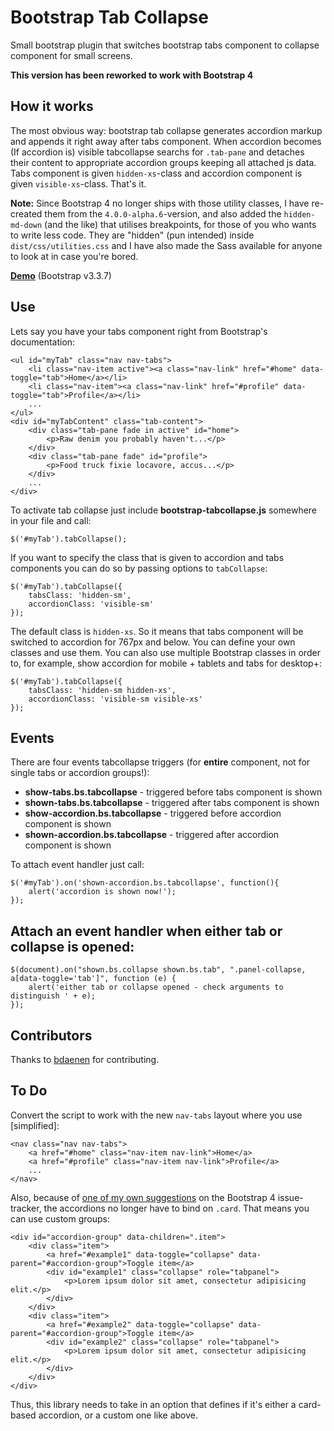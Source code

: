 Bootstrap Tab Collapse
======================

Small bootstrap plugin that switches bootstrap tabs component to collapse component for small screens.

**This version has been reworked to work with Bootstrap 4**


How it works
------------

The most obvious way: bootstrap tab collapse generates accordion markup and appends it right away after tabs component.
When accordion becomes (If accordion is) visible tabcollapse searchs for `.tab-pane` and detaches their content to appropriate
accordion groups keeping all attached js data.
Tabs component is given `hidden-xs`-class and accordion component is given `visible-xs`-class. That's it.

**Note:**
Since Bootstrap 4 no longer ships with those utility classes, I have re-created them from the `4.0.0-alpha.6`-version, and also added the `hidden-md-down` (and the like) that utilises breakpoints, for those of you who wants to write less code. They are "hidden" (pun intended) inside `dist/css/utilities.css` and I have also made the Sass available for anyone to look at in case you're bored.

**[Demo](http://tabcollapse.okendoken.com/example/example.html)** (Bootstrap v3.3.7)

Use
------------

Lets say you have your tabs component right from Bootstrap's documentation:

    <ul id="myTab" class="nav nav-tabs">
        <li class="nav-item active"><a class="nav-link" href="#home" data-toggle="tab">Home</a></li>
        <li class="nav-item"><a class="nav-link" href="#profile" data-toggle="tab">Profile</a></li>
        ...
    </ul>
    <div id="myTabContent" class="tab-content">
        <div class="tab-pane fade in active" id="home">
            <p>Raw denim you probably haven't...</p>
        </div>
        <div class="tab-pane fade" id="profile">
            <p>Food truck fixie locavore, accus...</p>
        </div>
        ...
    </div>

To activate tab collapse just include **bootstrap-tabcollapse.js** somewhere in your file and call:

    $('#myTab').tabCollapse();

If you want to specify the class that is given to accordion and tabs components you can do so by passing options to `tabCollapse`:

    $('#myTab').tabCollapse({
        tabsClass: 'hidden-sm',
        accordionClass: 'visible-sm'
    });

The default class is `hidden-xs`. So it means that tabs component will be switched to accordion for 767px and below. You can define your own classes and use them.
You can also use multiple Bootstrap classes in order to, for example, show accordion for mobile + tablets and tabs for desktop+:

    $('#myTab').tabCollapse({
        tabsClass: 'hidden-sm hidden-xs',
        accordionClass: 'visible-sm visible-xs'
    });

Events
------------

There are four events tabcollapse triggers (for **entire** component, not for single tabs or accordion groups!):
-   **show-tabs.bs.tabcollapse** - triggered before tabs component is shown
-   **shown-tabs.bs.tabcollapse** - triggered after tabs component is shown
-   **show-accordion.bs.tabcollapse** - triggered before accordion component is shown
-   **shown-accordion.bs.tabcollapse** - triggered after accordion component is shown

To attach event handler just call:

    $('#myTab').on('shown-accordion.bs.tabcollapse', function(){
        alert('accordion is shown now!');
    });

Attach an event handler when **either** tab or collapse is opened:
------------

    $(document).on("shown.bs.collapse shown.bs.tab", ".panel-collapse, a[data-toggle='tab']", function (e) {
        alert('either tab or collapse opened - check arguments to distinguish ' + e);
    });

Contributors
------------

Thanks to [bdaenen](https://github.com/bdaenen) for contributing.


To Do
-----------

Convert the script to work with the new `nav-tabs` layout where you use [simplified]:

    <nav class="nav nav-tabs">
        <a href="#home" class="nav-item nav-link">Home</a>
        <a href="#profile" class="nav-item nav-link">Profile</a>
        ...
    </nav>

Also, because of [one of my own suggestions](https://github.com/twbs/bootstrap/issues/22025) on the Bootstrap 4 issue-tracker, the accordions no longer have to bind on `.card`. That means you can use custom groups:

    <div id="accordion-group" data-children=".item">
        <div class="item">
            <a href="#example1" data-toggle="collapse" data-parent="#accordion-group">Toggle item</a>
            <div id="example1" class="collapse" role="tabpanel">
                <p>Lorem ipsum dolor sit amet, consectetur adipisicing elit.</p>
            </div>
        </div>
        <div class="item">
            <a href="#example2" data-toggle="collapse" data-parent="#accordion-group">Toggle item</a>
            <div id="example2" class="collapse" role="tabpanel">
                <p>Lorem ipsum dolor sit amet, consectetur adipisicing elit.</p>
            </div>
        </div>
    </div>

Thus, this library needs to take in an option that defines if it's either a card-based accordion, or a custom one like above.
